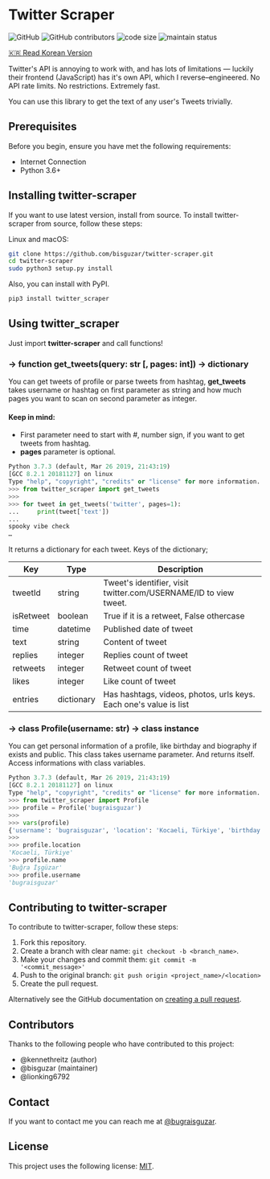 # Twitter Scraper

![GitHub](https://img.shields.io/github/license/bisguzar/twitter-scraper) ![GitHub contributors](https://img.shields.io/github/contributors/bisguzar/twitter-scraper) ![code size](https://img.shields.io/github/languages/code-size/bisguzar/twitter-scraper) ![maintain status](https://img.shields.io/maintenance/yes/2020)

[🇰🇷 Read Korean Version](https://github.com/bisguzar/twitter-scraper/blob/master/twitter_scraper/__init__.py)

Twitter's API is annoying to work with, and has lots of limitations — luckily their frontend (JavaScript) has it's own API, which I reverse–engineered. No API rate limits. No restrictions. Extremely fast.

You can use this library to get the text of any user's Tweets trivially.

## Prerequisites

Before you begin, ensure you have met the following requirements:

* Internet Connection
* Python 3.6+

## Installing twitter-scraper

If you want to use latest version, install from source. To install twitter-scraper from source, follow these steps:

Linux and macOS:
```bash
git clone https://github.com/bisguzar/twitter-scraper.git
cd twitter-scraper
sudo python3 setup.py install 
```

Also, you can install with PyPI.

```bash
pip3 install twitter_scraper
```

## Using twitter_scraper

Just import **twitter-scraper** and call functions!


### → function **get_tweets(query: str [, pages: int])** -> dictionary
You can get tweets of profile or parse tweets from hashtag, **get_tweets** takes username or hashtag on first parameter as string and how much pages you want to scan on second parameter as integer. 

#### Keep in mind:
* First parameter need to start with #, number sign, if you want to get tweets from hashtag.
* **pages** parameter is optional.

```python
Python 3.7.3 (default, Mar 26 2019, 21:43:19) 
[GCC 8.2.1 20181127] on linux
Type "help", "copyright", "credits" or "license" for more information.
>>> from twitter_scraper import get_tweets
>>> 
>>> for tweet in get_tweets('twitter', pages=1):
...     print(tweet['text'])
... 
spooky vibe check
…
```

It returns a dictionary for each tweet. Keys of the dictionary;

| Key       | Type       | Description                                                      |
|-----------|------------|------------------------------------------------------------------|
| tweetId   | string     | Tweet's identifier, visit twitter.com/USERNAME/ID to view tweet. |
| isRetweet | boolean    | True if it is a retweet, False othercase                         |
| time      | datetime   | Published date of tweet                                          |
| text      | string     | Content of tweet                                                 |
| replies   | integer    | Replies count of tweet                                           |
| retweets  | integer    | Retweet count of tweet                                           |
| likes     | integer    | Like count of tweet                                              |
| entries   | dictionary | Has hashtags, videos, photos, urls keys. Each one's value is list|


### → class **Profile(username: str)** -> class instance
You can get personal information of a profile, like birthday and biography if exists and public. This class takes username parameter. And returns itself. Access informations with class variables.


```python
Python 3.7.3 (default, Mar 26 2019, 21:43:19) 
[GCC 8.2.1 20181127] on linux
Type "help", "copyright", "credits" or "license" for more information.
>>> from twitter_scraper import Profile
>>> profile = Profile('bugraisguzar')
>>> 
>>> vars(profile)
{'username': 'bugraisguzar', 'location': 'Kocaeli, Türkiye', 'birthday': None, 'profile_photo': 'https://pbs.twimg.com/profile_images/1116760468633288715/9prl254I_400x400.png', 'name': 'Buğra İşgüzar', 'biography': ('geliştirici', []), 'website': 'bisguzar.com', 'followers_count': 432, 'likes_count': 2468, 'following_count': 240, 'tweets_count': 749}
>>> 
>>> profile.location
'Kocaeli, Türkiye'
>>> profile.name
'Buğra İşgüzar'
>>> profile.username
'bugraisguzar'
```


## Contributing to twitter-scraper
To contribute to twitter-scraper, follow these steps:

1. Fork this repository.
2. Create a branch with clear name: `git checkout -b <branch_name>`.
3. Make your changes and commit them: `git commit -m '<commit_message>'`
4. Push to the original branch: `git push origin <project_name>/<location>`
5. Create the pull request.

Alternatively see the GitHub documentation on [creating a pull request](https://help.github.com/en/github/collaborating-with-issues-and-pull-requests/creating-a-pull-request).

## Contributors

Thanks to the following people who have contributed to this project:

* @kennethreitz (author)
* @bisguzar (maintainer)
* @lionking6792



## Contact
If you want to contact me you can reach me at [@bugraisguzar](https://twitter.com/bugraisguzar).


## License
This project uses the following license: [MIT](https://github.com/bisguzar/twitter-scraper/blob/master/LICENSE).
